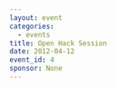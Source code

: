 ```yaml
---
layout: event
categories: 
  - events
title: Open Hack Session
date: 2012-04-12
event_id: 4
sponsor: None
---
```



